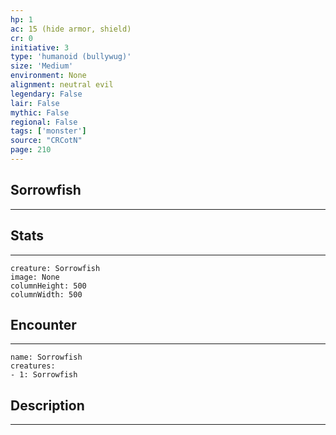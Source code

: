 ```yaml
---
hp: 1
ac: 15 (hide armor, shield)
cr: 0
initiative: 3
type: 'humanoid (bullywug)'    
size: 'Medium'
environment: None
alignment: neutral evil
legendary: False
lair: False
mythic: False
regional: False
tags: ['monster']
source: "CRCotN"
page: 210
---
```


## Sorrowfish
---



## Stats
---

```statblock
creature: Sorrowfish
image: None
columnHeight: 500
columnWidth: 500
```

## Encounter
---

```encounter-table
name: Sorrowfish
creatures:
- 1: Sorrowfish
```

## Description
---




